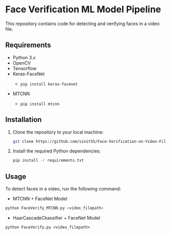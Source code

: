
# Face Verification ML Model Pipeline

This repository contains code for detecting and verifying faces in a video file. 

## Requirements

- Python 3.x
- OpenCV
- Tensorflow
- Keras-FaceNet
    - ```
      pip install keras-facenet
      ```
- MTCNN
    - ```
      pip install mtcnn
      ```

## Installation

1. Clone the repository to your local machine:

    ```bash
    git clone https://github.com/vinit55/Face-Verification-on-Video-File.git
    ```

2. Install the required Python dependencies:

    ```bash
    pip install -r requirements.txt
    ```

## Usage

To detect faces in a video, run the following command:
- MTCNN + FaceNet Model
```bash
python FaceVerify_MTCNN.py <video_filepath>
```

- HaarCascadeCkassifier + FaceNet Model
```
python FaceVerify.py <video_filepath>
```
